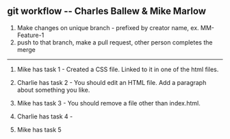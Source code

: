 ## git workflow -- Charles Ballew & Mike Marlow

1. Make changes on unique branch - prefixed by creator name, ex. MM-Feature-1
2. push to that branch, make a pull request, other person completes the merge

------------------

1. Mike has task 1 - Created a CSS file. Linked to it in one of the html files.

2. Charlie has task 2 - You should edit an HTML file. Add a paragraph about something you like.

3. Mike has task 3 - You should remove a file other than index.html.

4. Charlie has task 4 -

5. Mike has task 5
